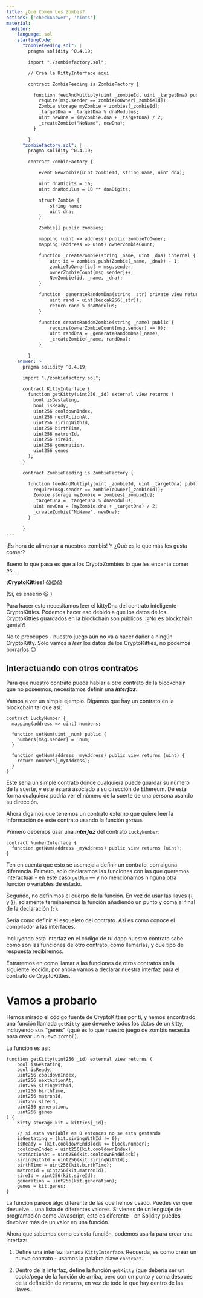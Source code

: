 ```yaml
---
title: ¿Qué Comen Los Zombis?
actions: ['checkAnswer', 'hints']
material:
  editor:
    language: sol
    startingCode:
      "zombiefeeding.sol": |
        pragma solidity ^0.4.19;

        import "./zombiefactory.sol";

        // Crea la KittyInterface aquí

        contract ZombieFeeding is ZombieFactory {

          function feedAndMultiply(uint _zombieId, uint _targetDna) public {
            require(msg.sender == zombieToOwner[_zombieId]);
            Zombie storage myZombie = zombies[_zombieId];
            _targetDna = _targetDna % dnaModulus;
            uint newDna = (myZombie.dna + _targetDna) / 2;
            _createZombie("NoName", newDna);
          }

        }
      "zombiefactory.sol": |
        pragma solidity ^0.4.19;

        contract ZombieFactory {

            event NewZombie(uint zombieId, string name, uint dna);

            uint dnaDigits = 16;
            uint dnaModulus = 10 ** dnaDigits;

            struct Zombie {
                string name;
                uint dna;
            }

            Zombie[] public zombies;

            mapping (uint => address) public zombieToOwner;
            mapping (address => uint) ownerZombieCount;

            function _createZombie(string _name, uint _dna) internal {
                uint id = zombies.push(Zombie(_name, _dna)) - 1;
                zombieToOwner[id] = msg.sender;
                ownerZombieCount[msg.sender]++;
                NewZombie(id, _name, _dna);
            }

            function _generateRandomDna(string _str) private view returns (uint) {
                uint rand = uint(keccak256(_str));
                return rand % dnaModulus;
            }

            function createRandomZombie(string _name) public {
                require(ownerZombieCount[msg.sender] == 0);
                uint randDna = _generateRandomDna(_name);
                _createZombie(_name, randDna);
            }

        }
    answer: >
      pragma solidity ^0.4.19;

      import "./zombiefactory.sol";

      contract KittyInterface {
        function getKitty(uint256 _id) external view returns (
          bool isGestating,
          bool isReady,
          uint256 cooldownIndex,
          uint256 nextActionAt,
          uint256 siringWithId,
          uint256 birthTime,
          uint256 matronId,
          uint256 sireId,
          uint256 generation,
          uint256 genes
        );
      }

      contract ZombieFeeding is ZombieFactory {

        function feedAndMultiply(uint _zombieId, uint _targetDna) public {
          require(msg.sender == zombieToOwner[_zombieId]);
          Zombie storage myZombie = zombies[_zombieId];
          _targetDna = _targetDna % dnaModulus;
          uint newDna = (myZombie.dna + _targetDna) / 2;
          _createZombie("NoName", newDna);
        }

      }
---
```


¡Es hora de alimentar a nuestros zombis! Y ¿Qué es lo que más les gusta comer?

Bueno lo que pasa es que a los CryptoZombies lo que les encanta comer es...

**¡CryptoKitties!** 😱😱😱

(Sí, es enserio 😆 )

Para hacer esto necesitamos leer el kittyDna del contrato inteligente CryptoKitties. Podemos hacer eso debido a que los datos de los CryptoKitties guardados en la blockchain son públicos. ¡¿No es blockchain genial?!

No te preocupes - nuestro juego aún no va a hacer dañor a ningún CryptoKitty. Solo vamos a *leer* los datos de los CryptoKitties, no podemos borrarlos 😉

## Interactuando con otros contratos

Para que nuestro contrato pueda hablar a otro contrato de la blockchain que no poseemos, necesitamos definir una **_interfaz_**.

Vamos a ver un simple ejemplo. Digamos que hay un contrato en la blockchain tal que así:

```
contract LuckyNumber {
  mapping(address => uint) numbers;

  function setNum(uint _num) public {
    numbers[msg.sender] = _num;
  }

  function getNum(address _myAddress) public view returns (uint) {
    return numbers[_myAddress];
  }
}
```

Este seria un simple contrato donde cualquiera puede guardar su número de la suerte, y este estará asociado a su dirección de Ethereum. De esta forma cualquiera podría ver el número de la suerte de una persona usando su dirección.

Ahora digamos que tenemos un contrato externo que quiere leer la información de este contrato usando la función `getNum`. 

Primero debemos usar una **_interfaz_** del contrato `LuckyNumber`:

```
contract NumberInterface {
  function getNum(address _myAddress) public view returns (uint);
}
```

Ten en cuenta que esto se asemeja a definir un contrato, con alguna diferencia. Primero, solo declaramos las funciones con las que queremos interactuar - en este caso `getNum` — y no mencionamos ninguna otra función o variables de estado.

Segundo, no definimos el cuerpo de la función. En vez de usar las llaves (`{` y `}`), solamente terminaremos la función añadiendo un punto y coma al final de la declaración (`;`).

Sería como definir el esqueleto del contrato. Así es como conoce el compilador a las interfaces.

Incluyendo esta interfaz en el código de tu dapp nuestro contrato sabe como son las funciones de otro contrato, como llamarlas, y que tipo de respuesta recibiremos.

Entraremos en como llamar a las funciones de otros contratos en la siguiente lección, por ahora vamos a declarar nuestra interfaz para el contrato de CryptoKitties.

# Vamos a probarlo

Hemos mirado el código fuente de CryptoKitties por tí, y hemos encontrado una función llamada `getKitty` que devuelve todos los datos de un kitty, incluyendo sus "genes" (¡qué es lo que nuestro juego de zombis necesita para crear un nuevo zombi!).

La función es así:

```
function getKitty(uint256 _id) external view returns (
    bool isGestating,
    bool isReady,
    uint256 cooldownIndex,
    uint256 nextActionAt,
    uint256 siringWithId,
    uint256 birthTime,
    uint256 matronId,
    uint256 sireId,
    uint256 generation,
    uint256 genes
) {
    Kitty storage kit = kitties[_id];

    // si esta variable es 0 entonces no se esta gestando
    isGestating = (kit.siringWithId != 0);
    isReady = (kit.cooldownEndBlock <= block.number);
    cooldownIndex = uint256(kit.cooldownIndex);
    nextActionAt = uint256(kit.cooldownEndBlock);
    siringWithId = uint256(kit.siringWithId);
    birthTime = uint256(kit.birthTime);
    matronId = uint256(kit.matronId);
    sireId = uint256(kit.sireId);
    generation = uint256(kit.generation);
    genes = kit.genes;
}
```

La función parece algo diferente de las que hemos usado. Puedes ver que devuelve... una lista de diferentes valores. Si vienes de un lenguaje de programación como Javascript, esto es diferente - en Solidity puedes devolver más de un valor en una función.

Ahora que sabemos como es esta función, podemos usarla para crear una interfaz:

1. Define una interfaz llamada `KittyInterface`. Recuerda, es como crear un nuevo contrato - usamos la palabra clave `contract`.

2. Dentro de la interfaz, define la función `getKitty` (que debería ser un copia/pega de la función de arriba, pero con un punto y coma después de la definición de `returns`, en vez de todo lo que hay dentro de las llaves.
